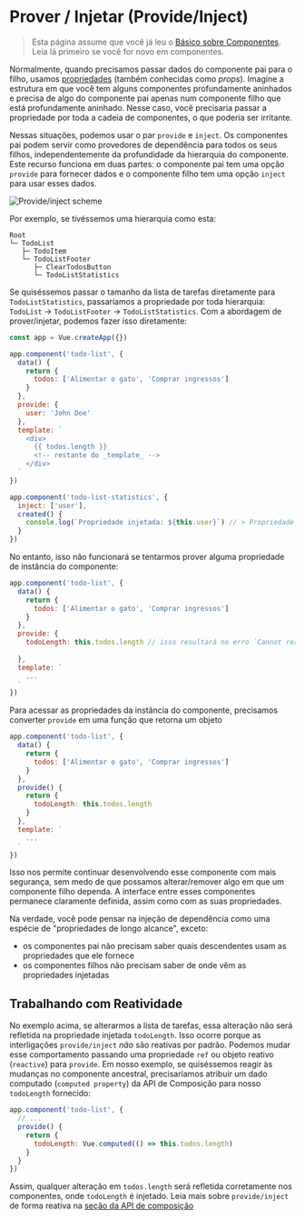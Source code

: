 # Prover / Injetar (Provide/Inject)

> Esta página assume que você já leu o [Básico sobre Componentes](component-basics.md). Leia lá primeiro se você for novo em componentes.

Normalmente, quando precisamos passar dados do componente pai para o filho, usamos [propriedades](component-props.md) (também conhecidas como _props_). Imagine a estrutura em que você tem alguns componentes profundamente aninhados e precisa de algo do componente pai apenas num componente filho que está profundamente aninhado. Nesse caso, você precisaria passar a propriedade por toda a cadeia de componentes, o que poderia ser irritante.

Nessas situações, podemos usar o par `provide` e `inject`. Os componentes pai podem servir como provedores de dependência para todos os seus filhos, independentemente da profundidade da hierarquia do componente. Este recurso funciona em duas partes: o componente pai tem uma opção `provide` para fornecer dados e o componente filho tem uma opção `inject` para usar esses dados.

![Provide/inject scheme](/images/components_provide.png)

Por exemplo, se tivéssemos uma hierarquia como esta:

```
Root
└─ TodoList
   ├─ TodoItem
   └─ TodoListFooter
      ├─ ClearTodosButton
      └─ TodoListStatistics
```

Se quiséssemos passar o tamanho da lista de tarefas diretamente para `TodoListStatistics`, passaríamos a propriedade por toda hierarquia: `TodoList` -> `TodoListFooter` -> `TodoListStatistics`. Com a abordagem de prover/injetar, podemos fazer isso diretamente:

```js
const app = Vue.createApp({})

app.component('todo-list', {
  data() {
    return {
      todos: ['Alimentar o gato', 'Comprar ingressos']
    }
  },
  provide: {
    user: 'John Doe'
  },
  template: `
    <div>
      {{ todos.length }}
      <!-- restante do _template_ -->
    </div>
  `
})

app.component('todo-list-statistics', {
  inject: ['user'],
  created() {
    console.log(`Propriedade injetada: ${this.user}`) // > Propriedade injetada: John Doe
  }
})
```

No entanto, isso não funcionará se tentarmos prover alguma propriedade de instância do componente:

```js
app.component('todo-list', {
  data() {
    return {
      todos: ['Alimentar o gato', 'Comprar ingressos']
    }
  },
  provide: {
    todoLength: this.todos.length // isso resultará no erro `Cannot read property 'length' of undefined`
                                  
  },
  template: `
    ...
  `
})
```

Para acessar as propriedades da instância do componente, precisamos converter `provide` em uma função que retorna um objeto

```js
app.component('todo-list', {
  data() {
    return {
      todos: ['Alimentar o gato', 'Comprar ingressos']
    }
  },
  provide() {
    return {
      todoLength: this.todos.length
    }
  },
  template: `
    ...
  `
})
```

Isso nos permite continuar desenvolvendo esse componente com mais segurança, sem medo de que possamos alterar/remover algo em que um componente filho dependa. A interface entre esses componentes permanece claramente definida, assim como com as suas propriedades.

Na verdade, você pode pensar na injeção de dependência como uma espécie de "propriedades de longo alcance", exceto:

- os componentes pai não precisam saber quais descendentes usam as propriedades que ele fornece
- os componentes filhos não precisam saber de onde vêm as propriedades injetadas

## Trabalhando com Reatividade

No exemplo acima, se alterarmos a lista de tarefas, essa alteração não será refletida na propriedade injetada `todoLength`. Isso ocorre porque as interligações `provide/inject` _não_ são reativas por padrão. Podemos mudar esse comportamento passando uma propriedade `ref` ou objeto reativo (`reactive`) para `provide`. Em nosso exemplo, se quiséssemos reagir às mudanças no componente ancestral, precisaríamos atribuir um dado computado (`computed property`) da API de Composição para nosso `todoLength` fornecido:

```js
app.component('todo-list', {
  // ...
  provide() {
    return {
      todoLength: Vue.computed(() => this.todos.length)
    }
  }
})
```

Assim, qualquer alteração em `todos.length` será refletida corretamente nos componentes, onde `todoLength` é injetado. Leia mais sobre `provide/inject` de forma reativa na [seção da API de composição](composition-api-provide-inject.html#injection-reactivity)
